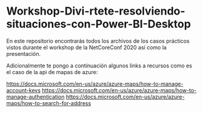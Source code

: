 # Workshop-Divi-rtete-resolviendo-situaciones-con-Power-BI-Desktop
En este repositorio encontrarás todos los archivos de los casos prácticos vistos durante el workshop de la NetCoreConf 2020 así como la presentación.

Adicionalmente te pongo a continuación algunos links a recursos como es el caso de la api de mapas de azure:

https://docs.microsoft.com/en-us/azure/azure-maps/how-to-manage-account-keys
https://docs.microsoft.com/en-us/azure/azure-maps/how-to-manage-authentication
https://docs.microsoft.com/en-us/azure/azure-maps/how-to-search-for-address
